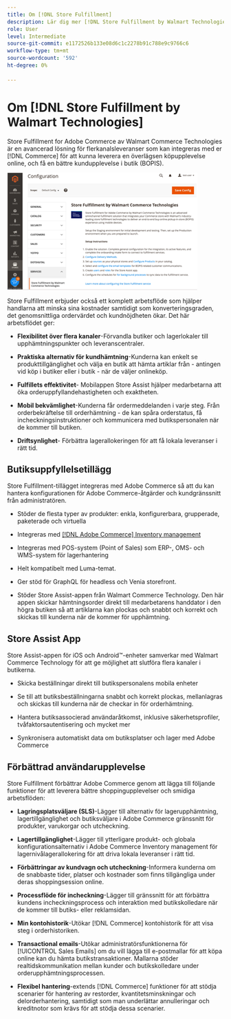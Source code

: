 ```yaml
---
title: Om [!DNL Store Fulfillment]
description: Lär dig mer [!DNL Store Fulfillment by Walmart Technologies] har stöd för att köpa online och hämta BOPIS-tjänster (In-store) till Adobe Commerce- och Magento Open Source-kunder. Använd mobilen Store Assist för att effektivisera leveranser av BOPIS och orderhantering för butikskolledare och Commerce-kunder.
role: User
level: Intermediate
source-git-commit: e1172526b133e08d6c1c2278b91c788e9c9766c6
workflow-type: tm+mt
source-wordcount: '592'
ht-degree: 0%

---
```



# Om [!DNL Store Fulfillment by Walmart Technologies]

Store Fulfillment for Adobe Commerce av Walmart Commerce Technologies är en avancerad lösning för flerkanalsleveranser som kan integreras med er [!DNL Commerce] för att kunna leverera en överlägsen köpupplevelse online, och få en bättre kundupplevelse i butik (BOPIS).

![Lagra uppfyllelse av Walmart Technologies Admin-konfiguration](assets/store-fulfillment-admin-home.png)

Store Fulfillment erbjuder också ett komplett arbetsflöde som hjälper handlarna att minska sina kostnader samtidigt som konverteringsgraden, det genomsnittliga ordervärdet och kundnöjdheten ökar. Det här arbetsflödet ger:

* **Flexibilitet över flera kanaler**-Förvandla butiker och lagerlokaler till upphämtningspunkter och leveranscentraler.

* **Praktiska alternativ för kundhämtning**-Kunderna kan enkelt se produkttillgänglighet och välja en butik att hämta artiklar från - antingen vid köp i butiker eller i butik - när de väljer onlineköp.

* **Fulfillets effektivitet**- Mobilappen Store Assist hjälper medarbetarna att öka orderuppfyllandehastigheten och exaktheten.

* **Mobil bekvämlighet**-Kunderna får ordermeddelanden i varje steg. Från orderbekräftelse till orderhämtning - de kan spåra orderstatus, få incheckningsinstruktioner och kommunicera med butikspersonalen när de kommer till butiken.

* **Driftsynlighet**- Förbättra lagerallokeringen för att få lokala leveranser i rätt tid.

## Butiksuppfyllelsetillägg

Store Fulfillment-tillägget integreras med Adobe Commerce så att du kan hantera konfigurationen för Adobe Commerce-åtgärder och kundgränssnitt från administratören.

* Stöder de flesta typer av produkter: enkla, konfigurerbara, grupperade, paketerade och virtuella

* Integreras med [[!DNL Adobe Commerce] Inventory management](https://docs.magento.com/user-guide/catalog/inventory-learn-more.html)

* Integreras med POS-system (Point of Sales) som ERP-, OMS- och WMS-system för lagerhantering

* Helt kompatibelt med Luma-temat.

* Ger stöd för GraphQL för headless och Venia storefront.

* Stöder Store Assist-appen från Walmart Commerce Technology. Den här appen skickar hämtningsorder direkt till medarbetarens handdator i den högra butiken så att artiklarna kan plockas och snabbt och korrekt och skickas till kunderna när de kommer för upphämtning.

## Store Assist App

Store Assist-appen för iOS och Android™-enheter samverkar med Walmart Commerce Technology för att ge möjlighet att slutföra flera kanaler i butikerna.

* Skicka beställningar direkt till butikspersonalens mobila enheter

* Se till att butiksbeställningarna snabbt och korrekt plockas, mellanlagras och skickas till kunderna när de checkar in för orderhämtning.

* Hantera butiksassocierad användaråtkomst, inklusive säkerhetsprofiler, tvåfaktorsautentisering och mycket mer

* Synkronisera automatiskt data om butiksplatser och lager med Adobe Commerce

## Förbättrad användarupplevelse

Store Fulfillment förbättrar Adobe Commerce genom att lägga till följande funktioner för att leverera bättre shoppingupplevelser och smidiga arbetsflöden:

* **Lagringsplatsväljare (SLS)**-Lägger till alternativ för lagerupphämtning, lagertillgänglighet och butiksväljare i Adobe Commerce gränssnitt för produkter, varukorgar och utcheckning.

* **Lagertillgänglighet**-Lägger till ytterligare produkt- och globala konfigurationsalternativ i Adobe Commerce Inventory management för lagernivålagerallokering för att driva lokala leveranser i rätt tid.

* **Förbättringar av kundvagn och utcheckning**-Informera kunderna om de snabbaste tider, platser och kostnader som finns tillgängliga under deras shoppingsession online.

* **Processflöde för incheckning**-Lägger till gränssnitt för att förbättra kundens incheckningsprocess och interaktion med butikskolledare när de kommer till butiks- eller reklamsidan.

* **Min kontohistorik**-Utökar [!DNL Commerce] kontohistorik för att visa steg i orderhistoriken.

* **Transactional emails**-Utökar administratörsfunktionerna för [!UICONTROL Sales Emails] om du vill lägga till e-postmallar för att köpa online kan du hämta butikstransaktioner. Mallarna stöder realtidskommunikation mellan kunder och butikskolledare under orderupphämtningsprocessen.

* **Flexibel hantering**-extends [!DNL Commerce] funktioner för att stödja scenarier för hantering av restorder, kvantitetsminskningar och delorderhantering, samtidigt som man underlättar annulleringar och kreditnotor som krävs för att stödja dessa scenarier.
